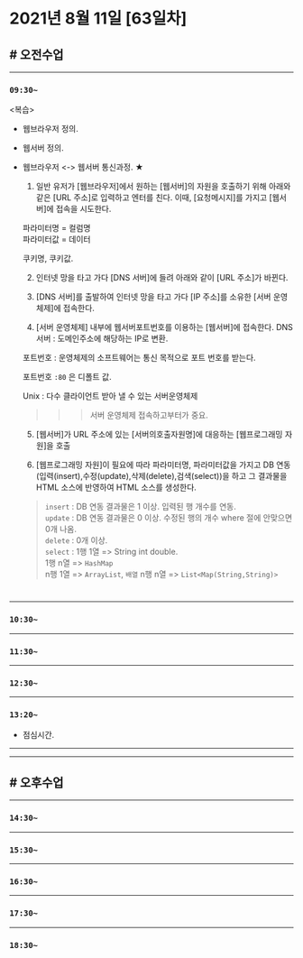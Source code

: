 # 2021년 8월 11일 [63일차]

## # 오전수업
----
### `09:30~`  

<복습>    

- 웹브라우저 정의.    

- 웹서버 정의.    

- 웹브라우저 <-> 웹서버 통신과정.  ★  

  1. 일반 유저가 [웹브라우저]에서 원하는 [웹서버]의 자원을 호출하기 위해 아래와 같은 [URL 주소]로 입력하고 엔터를 친다. 이때, [요청메시지]를 가지고 [웹서버]에 접속을 시도한다.

    파라미터명 = 컬럼명      
    파라미터값 = 데이터      
    
    쿠키명, 쿠키값.    

  2. 인터넷 망을 타고 가다 [DNS 서버]에 들려 아래와 같이 [URL 주소]가 바뀐다.

  3. [DNS 서버]를 출발하여 인터넷 망을 타고 가다 [IP 주소]를 소유한 [서버 운영체제]에 접속한다.  

  4. [서버 운영체제] 내부에 웹서버포트번호를 이용하는 [웹서버]에 접속한다. 
  DNS 서버 : 도메인주소에 해당하는 IP로 변환.  

    포트번호 : 운영체제의 소프트웨어는 통신 목적으로 포트 번호를 받는다.    

    포트번호 `:80` 은 디폴트 값.    

    Unix : 다수 클라이언트 받아 낼 수 있는 서버운영체제    


  >>> 서버 운영체제 접속하고부터가 중요.  

  5. [웹서버]가 URL 주소에 있는 [서버의호출자원명]에 대응하는 [웹프로그래밍 자원]을 호출  

  6. [웹프로그래밍 자원]이 필요에 따라 파라미터명, 파라미터값을 가지고 DB 연동(입력(insert),수정(update),삭제(delete),검색(select))을 하고 그 결과물을 HTML 소스에 반영하여 HTML 소스를 생성한다.
  > `insert` : DB 연동 결과물은 1 이상. 입력된 행 개수를 연동.    
  > `update` : DB 연동 결과물은 0 이상. 수정된 행의 개수 where 절에 안맞으면 0개 나옴.   
  > `delete` : 0개 이상.    
  > `select` : 1행 1열 => String int double.   
  > 1행 n열 => `HashMap`   
  > n행 1열 => `ArrayList`, `배열`
  > n행 n열 => `List<Map(String,String)>`

#













----
### `10:30~`








----
### `11:30~`








----
### `12:30~`








----
### `13:20~`

  - 점심시간.

---
---

## # 오후수업

---
### `14:30~`










---
### `15:30~`









----
### `16:30~`








----
### `17:30~`








----
### `18:30~`
